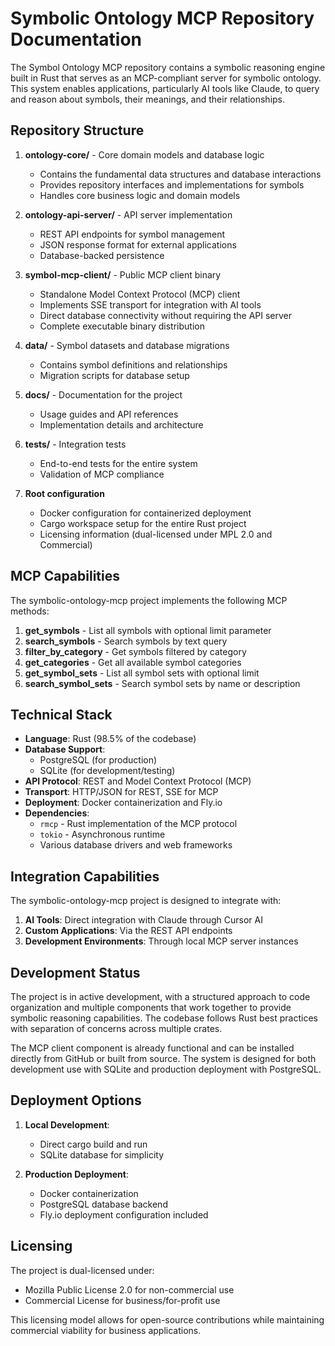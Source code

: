 # Symbolic Ontology MCP Repository Documentation

The Symbol Ontology MCP repository contains a symbolic reasoning engine built in Rust that serves as an MCP-compliant server for symbolic ontology. This system enables applications, particularly AI tools like Claude, to query and reason about symbols, their meanings, and their relationships.

## Repository Structure

1. **ontology-core/** - Core domain models and database logic

   - Contains the fundamental data structures and database interactions
   - Provides repository interfaces and implementations for symbols
   - Handles core business logic and domain models

2. **ontology-api-server/** - API server implementation

   - REST API endpoints for symbol management
   - JSON response format for external applications
   - Database-backed persistence

3. **symbol-mcp-client/** - Public MCP client binary

   - Standalone Model Context Protocol (MCP) client
   - Implements SSE transport for integration with AI tools
   - Direct database connectivity without requiring the API server
   - Complete executable binary distribution

4. **data/** - Symbol datasets and database migrations

   - Contains symbol definitions and relationships
   - Migration scripts for database setup

5. **docs/** - Documentation for the project

   - Usage guides and API references
   - Implementation details and architecture

6. **tests/** - Integration tests

   - End-to-end tests for the entire system
   - Validation of MCP compliance

7. **Root configuration**
   - Docker configuration for containerized deployment
   - Cargo workspace setup for the entire Rust project
   - Licensing information (dual-licensed under MPL 2.0 and Commercial)

## MCP Capabilities

The symbolic-ontology-mcp project implements the following MCP methods:

1. **get_symbols** - List all symbols with optional limit parameter
2. **search_symbols** - Search symbols by text query
3. **filter_by_category** - Get symbols filtered by category
4. **get_categories** - Get all available symbol categories
5. **get_symbol_sets** - List all symbol sets with optional limit
6. **search_symbol_sets** - Search symbol sets by name or description

## Technical Stack

- **Language**: Rust (98.5% of the codebase)
- **Database Support**:
  - PostgreSQL (for production)
  - SQLite (for development/testing)
- **API Protocol**: REST and Model Context Protocol (MCP)
- **Transport**: HTTP/JSON for REST, SSE for MCP
- **Deployment**: Docker containerization and Fly.io
- **Dependencies**:
  - `rmcp` - Rust implementation of the MCP protocol
  - `tokio` - Asynchronous runtime
  - Various database drivers and web frameworks

## Integration Capabilities

The symbolic-ontology-mcp project is designed to integrate with:

1. **AI Tools**: Direct integration with Claude through Cursor AI
2. **Custom Applications**: Via the REST API endpoints
3. **Development Environments**: Through local MCP server instances

## Development Status

The project is in active development, with a structured approach to code organization and multiple components that work together to provide symbolic reasoning capabilities. The codebase follows Rust best practices with separation of concerns across multiple crates.

The MCP client component is already functional and can be installed directly from GitHub or built from source. The system is designed for both development use with SQLite and production deployment with PostgreSQL.

## Deployment Options

1. **Local Development**:

   - Direct cargo build and run
   - SQLite database for simplicity

2. **Production Deployment**:
   - Docker containerization
   - PostgreSQL database backend
   - Fly.io deployment configuration included

## Licensing

The project is dual-licensed under:

- Mozilla Public License 2.0 for non-commercial use
- Commercial License for business/for-profit use

This licensing model allows for open-source contributions while maintaining commercial viability for business applications.
